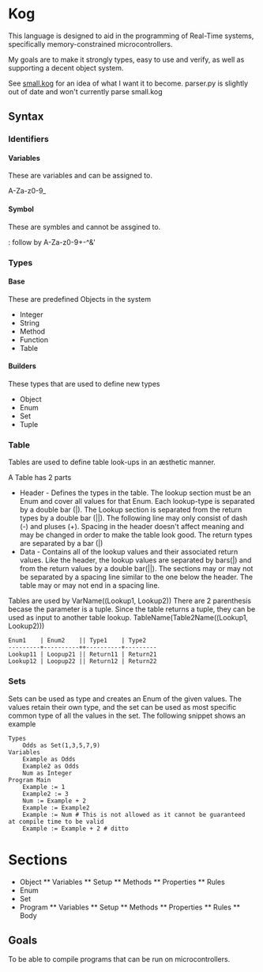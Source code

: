 # Kog

This language is designed to aid in the programming of Real-Time systems, specifically memory-constrained microcontrollers.

My goals are to make it strongly types, easy to use and verify, as well as supporting a decent object system.

See [small.kog](small.kog) for an idea of what I want it to become.  parser.py is slightly out of date and won't currently parse small.kog

## Syntax

### Identifiers

#### Variables

These are variables and can be assigned to.

A-Za-z0-9_

#### Symbol

These are symbles and cannot be assgined to.

: follow by A-Za-z0-9+-^&'

### Types

#### Base

These are predefined Objects in the system

* Integer
* String
* Method
 * Function
 * Table

#### Builders

These types that are used to define new types

* Object
* Enum
* Set
* Tuple

### Table
Tables are used to define table look-ups in an æsthetic manner.

A Table has 2 parts

* Header - Defines the types in the table.  The lookup section must be an Enum and cover all values for that Enum.  Each lookup-type is separated by a double bar (|).  The Lookup section is separated from the return types by a double bar (||).  The following line may only consist of dash (-) and pluses (+). Spacing in the header doesn't affect meaning and may be changed in order to make the table look good. The return types are separated by a bar (|)
* Data - Contains all of the lookup values and their associated return values.  Like the header, the lookup values are separated by bars(|) and from the return values by a double bar(||). The sections may or may not be separated by a spacing line similar to the one below the header.  The table may or may not end in a spacing line.

Tables are used by VarName((Lookup1, Lookup2)) There are 2 parenthesis becase the parameter is a tuple. Since the table returns a tuple, they can be used as input to another table lookup. TableName(Table2Name((Lookup1, Lookup2)))

	Enum1    | Enum2    || Type1    | Type2
	---------+----------++----------+---------
	Lookup11 | Loopup21 || Return11 | Return21
	Lookup12 | Loopup22 || Return12 | Return22

### Sets
Sets can be used as type and creates an Enum of the given values. The values retain their own type, and the set can be used as most specific common type of all the values in the set. The following snippet shows an example

	Types
		Odds as Set(1,3,5,7,9)
	Variables
		Example as Odds
		Example2 as Odds
		Num as Integer
	Program Main
		Example := 1
		Example2 := 3
		Num := Example + 2
		Example := Example2
		Example := Num # This is not allowed as it cannot be guaranteed  at compile time to be valid
		Example := Example + 2 # ditto

# Sections

* Object
** Variables
** Setup
** Methods
** Properties
** Rules
* Enum
* Set
* Program
** Variables
** Setup
** Methods
** Properties
** Rules
** Body

## Goals

To be able to compile programs that can be run on microcontrollers.
